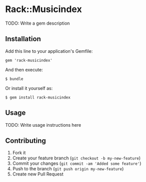# Rack::Musicindex

TODO: Write a gem description

## Installation

Add this line to your application's Gemfile:

    gem 'rack-musicindex'

And then execute:

    $ bundle

Or install it yourself as:

    $ gem install rack-musicindex

## Usage

TODO: Write usage instructions here

## Contributing

1. Fork it
2. Create your feature branch (`git checkout -b my-new-feature`)
3. Commit your changes (`git commit -am 'Added some feature'`)
4. Push to the branch (`git push origin my-new-feature`)
5. Create new Pull Request
